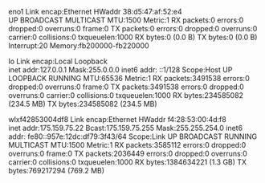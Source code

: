 eno1      Link encap:Ethernet  HWaddr 38:d5:47:af:52:e4  
          UP BROADCAST MULTICAST  MTU:1500  Metric:1
          RX packets:0 errors:0 dropped:0 overruns:0 frame:0
          TX packets:0 errors:0 dropped:0 overruns:0 carrier:0
          collisions:0 txqueuelen:1000 
          RX bytes:0 (0.0 B)  TX bytes:0 (0.0 B)
          Interrupt:20 Memory:fb200000-fb220000 

lo        Link encap:Local Loopback  
          inet addr:127.0.0.1  Mask:255.0.0.0
          inet6 addr: ::1/128 Scope:Host
          UP LOOPBACK RUNNING  MTU:65536  Metric:1
          RX packets:3491538 errors:0 dropped:0 overruns:0 frame:0
          TX packets:3491538 errors:0 dropped:0 overruns:0 carrier:0
          collisions:0 txqueuelen:1000 
          RX bytes:234585082 (234.5 MB)  TX bytes:234585082 (234.5 MB)

wlxf42853004df8 Link encap:Ethernet  HWaddr f4:28:53:00:4d:f8  
          inet addr:175.159.75.22  Bcast:175.159.75.255  Mask:255.255.254.0
          inet6 addr: fe80::957e:12dc:df79:3f43/64 Scope:Link
          UP BROADCAST RUNNING MULTICAST  MTU:1500  Metric:1
          RX packets:3585112 errors:0 dropped:0 overruns:0 frame:0
          TX packets:2036449 errors:0 dropped:0 overruns:0 carrier:0
          collisions:0 txqueuelen:1000 
          RX bytes:1384634221 (1.3 GB)  TX bytes:769217294 (769.2 MB)

